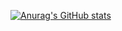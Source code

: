[![Anurag's GitHub stats](https://github-readme-stats.vercel.app/api?username=FraMann)](https://github.com/anuraghazra/github-readme-stats)

